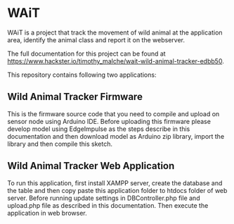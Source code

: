 # WAiT
WAiT is a project that track the movement of wild animal at the application area, identify the animal class and report it on the webserver.

The full documentation for this project can be found at https://www.hackster.io/timothy_malche/wait-wild-animal-tracker-edbb50.

This repository contains following two applications:

## Wild Animal Tracker Firmware
This is the firmware source code that you need to compile and upload on sensor node using Arduino IDE. Before uploading this firmware please develop model using EdgeImpulse as the steps describe in this documentation and then download model as Arduino zip library, import the library and then compile this sketch.

## Wild Animal Tracker Web Application
To run this application, first install XAMPP server, create the database and the table and then copy paste this application folder to htdocs folder of web server. Before running update settings in DBController.php file and upload.php file as described in this documentation. Then execute the application in web browser.
